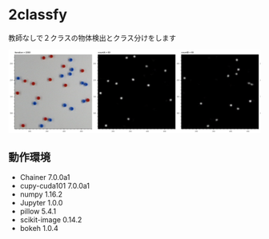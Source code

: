 # 2classfy
教師なしで２クラスの物体検出とクラス分けをします

<img src="sample.png">


## 動作環境

- Chainer 7.0.0a1
- cupy-cuda101 7.0.0a1
- numpy 1.16.2
- Jupyter 1.0.0
- pillow 5.4.1
- scikit-image 0.14.2
- bokeh 1.0.4
